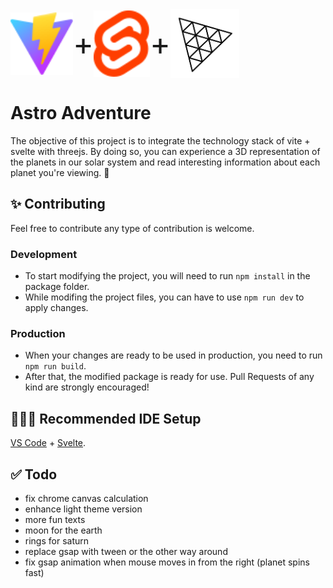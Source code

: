 <div style="display:flex;align-items:center;font-size:50px;margin-bottom:20px">
    <img src="./public/vite.svg" alt="Alt Text" width="100">
    +
    <img src="./public/svelte.svg" alt="Alt Text" width="90">
    +
    <img src="./public/three.svg" alt="Alt Text" width="110">
</div>

# Astro Adventure

The objective of this project is to integrate the technology stack of vite + svelte with threejs. By doing so, you can experience a 3D representation of the planets in our solar system and read interesting information about each planet you're viewing. 🚀

## ✨ Contributing

Feel free to contribute any type of contribution is welcome.

### Development
* To start modifying the project, you will need to run `npm install` in the package folder.
* While modifing the project files, you can have to use `npm run dev` to apply changes.

### Production
* When your changes are ready to be used in production, you need to run `npm run build`.
* After that, the modified package is ready for use. Pull Requests of any kind are strongly encouraged!

## 👨🏽‍💻 Recommended IDE Setup

[VS Code](https://code.visualstudio.com/) + [Svelte](https://marketplace.visualstudio.com/items?itemName=svelte.svelte-vscode).

## ✅ Todo

* fix chrome canvas calculation
* enhance light theme version
* more fun texts
* moon for the earth
* rings for saturn
* replace gsap with tween or the other way around
* fix gsap animation when mouse moves in from the right (planet spins fast)